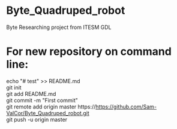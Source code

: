 # Byte_Quadruped_robot
Byte Researching project from ITESM GDL

# For new repository on command line:

echo "# test" >> README.md 
<br />
git init   <br />
git add README.md  <br />
git commit -m "First commit"  <br /> 
git remote add origin master https://https://github.com/Sam-ValCor/Byte_Quadruped_robot.git  <br />
git push -u origin master  <br />
